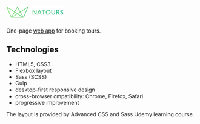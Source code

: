 # ![Natours](https://github.com/mrushkova/natours/blob/master/img/logo-green-small-1x.png)

One-page [web app](https://mrushkova.github.io/natours/) for booking tours.

## Technologies

- HTML5, CSS3
- Flexbox layout
- Sass (SCSS)
- Gulp
- desktop-first responsive design
- cross-browser cmpatibility: Chrome, Firefox, Safari
- progressive improvement

The layout is provided by Advanced CSS and Sass Udemy learning course.
